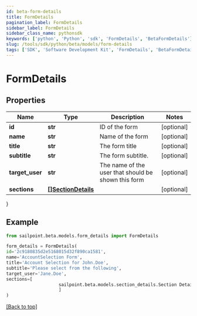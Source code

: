 ```yaml
---
id: beta-form-details
title: FormDetails
pagination_label: FormDetails
sidebar_label: FormDetails
sidebar_class_name: pythonsdk
keywords: ['python', 'Python', 'sdk', 'FormDetails', 'BetaFormDetails'] 
slug: /tools/sdk/python/beta/models/form-details
tags: ['SDK', 'Software Development Kit', 'FormDetails', 'BetaFormDetails']
---
```


# FormDetails


## Properties

Name | Type | Description | Notes
------------ | ------------- | ------------- | -------------
**id** | **str** | ID of the form | [optional] 
**name** | **str** | Name of the form | [optional] 
**title** | **str** | The form title | [optional] 
**subtitle** | **str** | The form subtitle. | [optional] 
**target_user** | **str** | The name of the user that should be shown this form | [optional] 
**sections** | [**[]SectionDetails**](section-details) |  | [optional] 
}

## Example

```python
from sailpoint.beta.models.form_details import FormDetails

form_details = FormDetails(
id='2c9180835d2e5168015d32f890ca1581',
name='AccountSelection Form',
title='Account Selection for John.Doe',
subtitle='Please select from the following',
target_user='Jane.Doe',
sections=[
                    sailpoint.beta.models.section_details.Section Details()
                    ]
)

```
[[Back to top]](#) 

